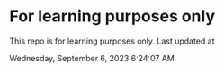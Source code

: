 # For learning purposes only
This repo is for learning purposes only.
Last updated at

Wednesday, September 6, 2023 6:24:07 AM

